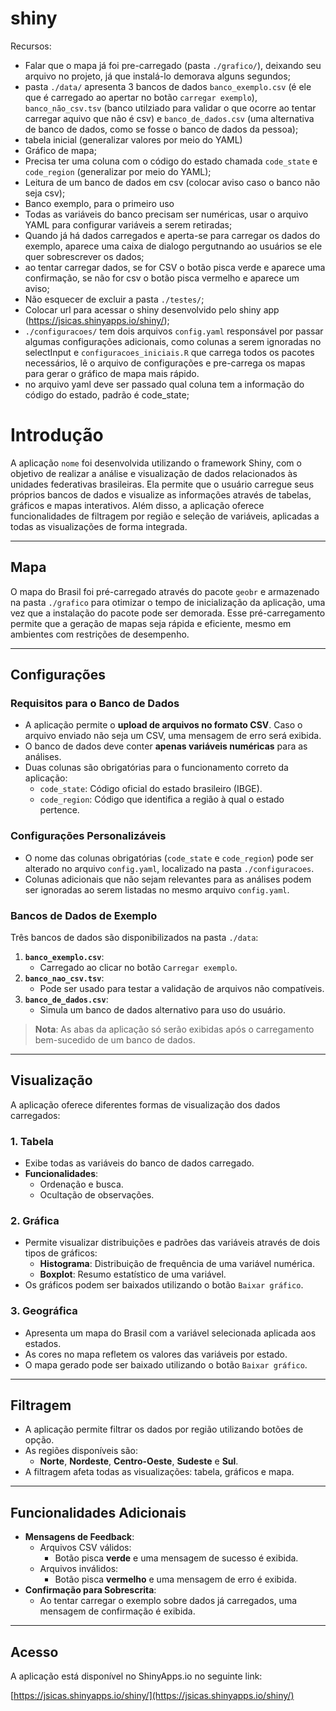 
# shiny

Recursos:

- Falar que o mapa já foi pre-carregado (pasta `./grafico/`), deixando
  seu arquivo no projeto, já que instalá-lo demorava alguns segundos;
- pasta `./data/` apresenta 3 bancos de dados `banco_exemplo.csv` (é ele
  que é carregado ao apertar no botão `carregar exemplo`),
  `banco_não_csv.tsv` (banco utilziado para validar o que ocorre ao
  tentar carregar aquivo que não é csv) e `banco_de_dados.csv` (uma
  alternativa de banco de dados, como se fosse o banco de dados da
  pessoa);
- tabela inicial (generalizar valores por meio do YAML)
- Gráfico de mapa;
- Precisa ter uma coluna com o código do estado chamada `code_state` e
  `code_region` (generalizar por meio do YAML);
- Leitura de um banco de dados em csv (colocar aviso caso o banco não
  seja csv);
- Banco exemplo, para o primeiro uso
- Todas as variáveis do banco precisam ser numéricas, usar o arquivo
  YAML para configurar variáveis a serem retiradas;
- Quando já há dados carregados e aperta-se para carregar os dados do
  exemplo, aparece uma caixa de dialogo pergutnando ao usuários se ele
  quer sobrescrever os dados;
- ao tentar carregar dados, se for CSV o botão pisca verde e aparece uma
  confirmação, se não for csv o botão pisca vermelho e aparece um aviso;
- Não esquecer de excluir a pasta `./testes/`;
- Colocar url para acessar o shiny desenvolvido pelo shiny app
  (<https://jsicas.shinyapps.io/shiny/>);
- `./configuracoes/` tem dois arquivos `config.yaml` responsável por
  passar algumas configurações adicionais, como colunas a serem
  ignoradas no selectInput e `configuracoes_iniciais.R` que carrega
  todos os pacotes necessários, lê o arquivo de configurações e
  pre-carrega os mapas para gerar o gráfico de mapa mais rápido.
- no arquivo yaml deve ser passado qual coluna tem a informação do
  código do estado, padrão é code_state;



# **Introdução**

A aplicação `nome` foi desenvolvida utilizando o framework Shiny, com o objetivo de realizar a análise e visualização de dados relacionados às unidades federativas brasileiras. Ela permite que o usuário carregue seus próprios bancos de dados e visualize as informações através de tabelas, gráficos e mapas interativos. Além disso, a aplicação oferece funcionalidades de filtragem por região e seleção de variáveis, aplicadas a todas as visualizações de forma integrada.

---

## **Mapa**

O mapa do Brasil foi pré-carregado através do pacote `geobr` e armazenado na pasta `./grafico` para otimizar o tempo de inicialização da aplicação, uma vez que a instalação do pacote pode ser demorada. Esse pré-carregamento permite que a geração de mapas seja rápida e eficiente, mesmo em ambientes com restrições de desempenho.

---

## **Configurações**

### **Requisitos para o Banco de Dados**
- A aplicação permite o **upload de arquivos no formato CSV**. Caso o arquivo enviado não seja um CSV, uma mensagem de erro será exibida.
- O banco de dados deve conter **apenas variáveis numéricas** para as análises.
- Duas colunas são obrigatórias para o funcionamento correto da aplicação:
  - `code_state`: Código oficial do estado brasileiro (IBGE).
  - `code_region`: Código que identifica a região à qual o estado pertence.

### **Configurações Personalizáveis**
- O nome das colunas obrigatórias (`code_state` e `code_region`) pode ser alterado no arquivo `config.yaml`, localizado na pasta `./configuracoes`.
- Colunas adicionais que não sejam relevantes para as análises podem ser ignoradas ao serem listadas no mesmo arquivo `config.yaml`.

### **Bancos de Dados de Exemplo**
Três bancos de dados são disponibilizados na pasta `./data`:
1. **`banco_exemplo.csv`**:
   - Carregado ao clicar no botão `Carregar exemplo`.
2. **`banco_nao_csv.tsv`**:
   - Pode ser usado para testar a validação de arquivos não compatíveis.
3. **`banco_de_dados.csv`**:
   - Simula um banco de dados alternativo para uso do usuário.

> **Nota**: As abas da aplicação só serão exibidas após o carregamento bem-sucedido de um banco de dados.

---

## **Visualização**

A aplicação oferece diferentes formas de visualização dos dados carregados:

### **1. Tabela**
- Exibe todas as variáveis do banco de dados carregado.
- **Funcionalidades**:
  - Ordenação e busca.
  - Ocultação de observações.

### **2. Gráfica**
- Permite visualizar distribuições e padrões das variáveis através de dois tipos de gráficos:
  - **Histograma**: Distribuição de frequência de uma variável numérica.
  - **Boxplot**: Resumo estatístico de uma variável.
- Os gráficos podem ser baixados utilizando o botão `Baixar gráfico`.

### **3. Geográfica**
- Apresenta um mapa do Brasil com a variável selecionada aplicada aos estados.
- As cores no mapa refletem os valores das variáveis por estado.
- O mapa gerado pode ser baixado utilizando o botão `Baixar gráfico`.

---

## **Filtragem**

- A aplicação permite filtrar os dados por região utilizando botões de opção.
- As regiões disponíveis são:
  - **Norte**, **Nordeste**, **Centro-Oeste**, **Sudeste** e **Sul**.
- A filtragem afeta todas as visualizações: tabela, gráficos e mapa.

---

## **Funcionalidades Adicionais**

- **Mensagens de Feedback**:
  - Arquivos CSV válidos:
    - Botão pisca **verde** e uma mensagem de sucesso é exibida.
  - Arquivos inválidos:
    - Botão pisca **vermelho** e uma mensagem de erro é exibida.
- **Confirmação para Sobrescrita**:
  - Ao tentar carregar o exemplo sobre dados já carregados, uma mensagem de confirmação é exibida.

---

## **Acesso**
A aplicação está disponível no ShinyApps.io no seguinte link:

[https://jsicas.shinyapps.io/shiny/](https://jsicas.shinyapps.io/shiny/)
